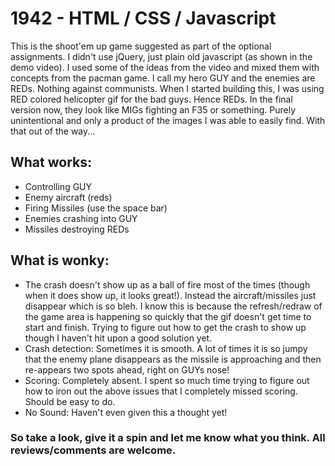 # 1942 - HTML / CSS / Javascript
  This is the shoot'em up game suggested as part of the optional assignments. I didn't use jQuery, just plain old javascript (as shown in the demo video). I used some of the ideas from the video and mixed them with concepts from the pacman game. 
  I call my hero GUY and the enemies are REDs. Nothing against communists. When I started building this, I was using RED colored helicopter gif for the bad guys. Hence REDs. In the final version now, they look like MIGs fighting an F35 or something. Purely unintentional and only a product of the images I was able to easily find. With that out of the way...
  
## What works:
- Controlling GUY
- Enemy aircraft (reds)
- Firing Missiles (use the space bar)
- Enemies crashing into GUY
- Missiles destroying REDs

## What is wonky:
- The crash doesn't show up as a ball of fire most of the times (though when it does show up, it looks great!). Instead the aircraft/missiles just disappear which is so bleh. I know this is because the refresh/redraw of the game area is happening so quickly that the gif doesn't get time to start and finish. Trying to figure out how to get the crash to show up though I haven't hit upon a good solution yet.
- Crash detection: Sometimes it is smooth. A lot of times it is so jumpy that the enemy plane disappears as the missile is approaching and then re-appears two spots ahead, right on GUYs nose!
- Scoring: Completely absent. I spent so much time trying to figure out how to iron out the above issues that I completely missed scoring. Should be easy to do.
- No Sound: Haven't even given this a thought yet!

### So take a look, give it a spin and let me know what you think. All reviews/comments are welcome.